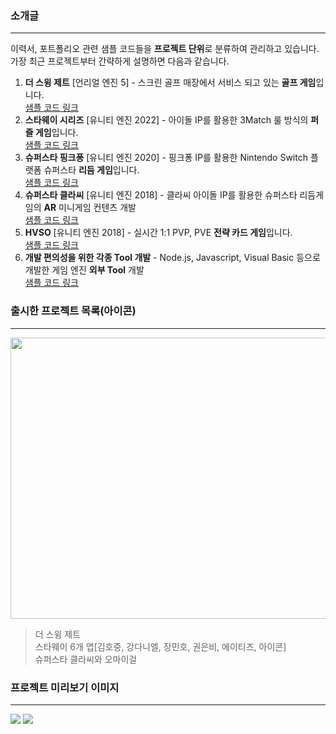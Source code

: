 ### 소개글 
---
이력서, 포트폴리오 관련 샘플 코드들을 **프로젝트 단위**로 분류하여 관리하고 있습니다.
가장 최근 프로젝트부터 간략하게 설명하면 다음과 같습니다.
1. **더 스윙 제트** [언리얼 엔진 5]  - 스크린 골프 매장에서 서비스 되고 있는 **골프 게임**입니다.  
   [샘플 코드 링크](https://github.com/seojoonyboy/SampleCodes/tree/main/04.UnrealProjects/01.TheSwingZ)
2. **스타웨이 시리즈** [유니티 엔진 2022] - 아이돌 IP를 활용한 3Match 룰 방식의 **퍼즐 게임**입니다.   
   [샘플 코드 링크](https://github.com/seojoonyboy/SampleCodes/tree/main/02.UnityProjects/01.StarwaySeries)
3. **슈퍼스타 핑크퐁** [유니티 엔진 2020] - 핑크퐁 IP를 활용한 Nintendo Switch 플랫폼 슈퍼스타 **리듬 게임**입니다.    
   [샘플 코드 링크](https://github.com/seojoonyboy/SampleCodes/tree/main/02.UnityProjects/04.Nintendo)
4. **슈퍼스타 클라씨** [유니티 엔진 2018] - 클라씨 아이돌 IP를 활용한 슈퍼스타 리듬게임의 **AR** 미니게임 컨텐츠 개발    
   [샘플 코드 링크](https://github.com/seojoonyboy/SampleCodes/tree/main/02.UnityProjects/08.SuperStarSeries/01.SuperStarClassy)
5. **HVSO** [유니티 엔진 2018] - 실시간 1:1 PVP, PVE **전략 카드 게임**입니다.    
   [샘플 코드 링크](https://github.com/seojoonyboy/SampleCodes/tree/main/02.UnityProjects/05.HVSO)
6. **개발 편의성을 위한 각종 Tool 개발** - Node.js, Javascript, Visual Basic 등으로 개발한 게임 엔진 **외부 Tool** 개발    
   [샘플 코드 링크](https://github.com/seojoonyboy/SampleCodes/tree/main/01.Tools/01.NodeJS)
   
   

### 출시한 프로젝트 목록(아이콘)
---

<img src="https://github.com/user-attachments/assets/38899c4b-75f1-472f-ab18-fa2d12ba2196" width=800 height=450>   


> 더 스윙 제트   
> 스타웨이 6개 앱[김호중, 강다니엘, 장민호, 권은비, 에이티즈, 아이콘]   
> 슈퍼스타 클라씨와 오마이걸
   
   

### 프로젝트 미리보기 이미지
---
<img src="https://github.com/user-attachments/assets/ad268162-e779-4415-b76d-b8690a93086f">
<img src="https://github.com/user-attachments/assets/cefb0370-1683-49db-8385-8db230bec735">
